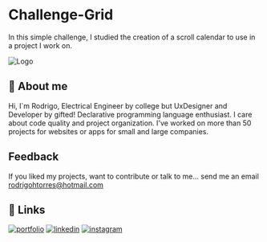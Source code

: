 
# Challenge-Grid

In this simple challenge, I studied the creation of a scroll calendar to use in a project I work on.


![Logo](https://media.giphy.com/media/5OPVjyjz9l5hkhThnn/giphy.gif)


## 🚀 About me
Hi, I`m Rodrigo, Electrical Engineer by college but UxDesigner and Developer by gifted! Declarative programming language enthusiast. I care about code quality and project organization. I've worked on more than 50 projects for websites or apps for small and large companies.

## Feedback

If you liked my projects, want to contribute or talk to me... send me an email rodrigohtorres@hotmail.com


## 🔗 Links
[![portfolio](https://img.shields.io/badge/my_portfolio-000?style=for-the-badge&logo=ko-fi&logoColor=white)](https://marketinghome.com.br/)
[![linkedin](https://img.shields.io/badge/linkedin-0A66C2?style=for-the-badge&logo=linkedin&logoColor=white)](https://www.linkedin.com/in/rhtc/)
[![instagram](https://img.shields.io/badge/instagram-EC0070?style=for-the-badge&logo=instagram&logoColor=white)](https://www.instagram.com/rhtc001/)

